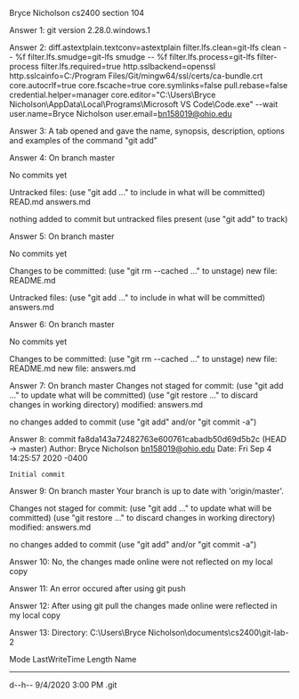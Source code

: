 Bryce Nicholson 
cs2400 section 104

Answer 1: 
git version 2.28.0.windows.1

Answer 2: 
diff.astextplain.textconv=astextplain
filter.lfs.clean=git-lfs clean -- %f
filter.lfs.smudge=git-lfs smudge -- %f
filter.lfs.process=git-lfs filter-process
filter.lfs.required=true
http.sslbackend=openssl
http.sslcainfo=C:/Program Files/Git/mingw64/ssl/certs/ca-bundle.crt
core.autocrlf=true
core.fscache=true
core.symlinks=false
pull.rebase=false
credential.helper=manager
core.editor="C:\Users\Bryce Nicholson\AppData\Local\Programs\Microsoft VS Code\Code.exe" --wait
user.name=Bryce Nicholson
user.email=bn158019@ohio.edu

Answer 3:
A tab opened and gave the name, synopsis, description, options and examples of the command "git add"

Answer 4:
On branch master

No commits yet

Untracked files:
  (use "git add <file>..." to include in what will be committed)
        READ.md
        answers.md

nothing added to commit but untracked files present (use "git add" to track)

Answer 5:
On branch master

No commits yet

Changes to be committed:
  (use "git rm --cached <file>..." to unstage)
        new file:   README.md

Untracked files:
  (use "git add <file>..." to include in what will be committed)
        answers.md

Answer 6:
On branch master

No commits yet

Changes to be committed:
  (use "git rm --cached <file>..." to unstage)
        new file:   README.md
        new file:   answers.md

Answer 7:
On branch master
Changes not staged for commit:
  (use "git add <file>..." to update what will be committed)
  (use "git restore <file>..." to discard changes in working directory)
        modified:   answers.md

no changes added to commit (use "git add" and/or "git commit -a")

Answer 8:
commit fa8da143a72482763e600761cabadb50d69d5b2c (HEAD -> master)
Author: Bryce Nicholson <bn158019@ohio.edu>
Date:   Fri Sep 4 14:25:57 2020 -0400

    Initial commit

Answer 9:
On branch master
Your branch is up to date with 'origin/master'.

Changes not staged for commit:
  (use "git add <file>..." to update what will be committed)
  (use "git restore <file>..." to discard changes in working directory)
        modified:   answers.md

no changes added to commit (use "git add" and/or "git commit -a")

Answer 10:
No, the changes made online were not reflected on my local copy

Answer 11: 
An error occured after using git push

Answer 12:
After using git pull the changes made online were reflected in my local copy

Answer 13:
    Directory: C:\Users\Bryce Nicholson\documents\cs2400\git-lab-2


Mode                LastWriteTime         Length Name
----                -------------         ------ ----
d--h--         9/4/2020   3:00 PM                .git






